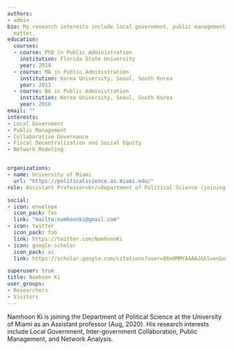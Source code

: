 ```yaml
---
authors:
- admin
bio: My research interests include local government, public management, governance, and network modeling.
  matter.
education:
  courses:
  - course: PhD in Public Administration
    institution: Florida State University
    year: 2019
  - course: MA in Public Administration
    institution: Korea University, Seoul, South Korea
    year: 2013
  - course: BA in Public Administration
    institution: Korea University, Seoul, South Korea
    year: 2010
email: ""
interests:
- Local Government
- Public Management
- Collaborative Governance
- Fiscal Decentralization and Social Equity
- Network Modeling


organizations:
- name: University of Miami
  url: "https://politicalscience.as.miami.edu/"
role: Assistant Professor<br/>Department of Political Science (joining Aug 2020)

social:
- icon: envelope
  icon_pack: fas
  link: "mailto:namhoonki@gmail.com"
- icon: twitter
  icon_pack: fab
  link: https://twitter.com/NamhoonKi
- icon: google-scholar
  icon_pack: ai
  link: https://scholar.google.com/citations?user=Q6m0MMYAAAAJ&hl=en&oi=sra

superuser: true
title: Namhoon Ki
user_groups:
- Researchers
- Visitors
---
```


Namhoon Ki is joining the Department of Political Science at the University of Miami as an Assistant professor (Aug, 2020). His research interests include Local Government, Inter-government Collaboration, Public Management, and Network Analysis.
